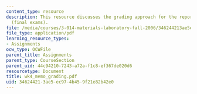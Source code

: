 ```yaml
---
content_type: resource
description: This resource discusses the grading approach for the reports of memos
  (final exams).
file: /media/courses/3-014-materials-laboratory-fall-2006/346244213ae5ec974b459f21e82b42e0_wk4_memo_grading.pdf
file_type: application/pdf
learning_resource_types:
- Assignments
ocw_type: OCWFile
parent_title: Assignments
parent_type: CourseSection
parent_uid: 44c94210-7243-a72a-f1c8-ef367de020d6
resourcetype: Document
title: wk4_memo_grading.pdf
uid: 34624421-3ae5-ec97-4b45-9f21e82b42e0
---
```

